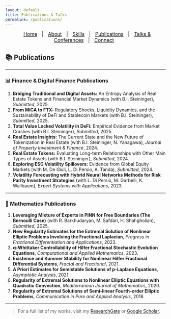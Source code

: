 ```yaml
---
layout: default
title: Publications & Talks
permalink: /publications/
---
```


<nav style="text-align:center; font-size: 1.1em; margin-bottom: 20px;">
  <a href="/" style="margin: 0 10px;">Home</a> |
  <a href="/about" style="margin: 0 10px;">About</a> |
  <a href="/skills" style="margin: 0 10px;">Skills</a> |
  <a href="/publications" style="margin: 0 10px;">Publications</a> |
  <a href="/talks" style="margin: 0 10px;">Talks & Conferences</a> |
  <a href="/contact" style="margin: 0 10px;">Connect</a>
</nav>

## 📚 Publications

---

### 📊 Finance & Digital Finance Publications
1. **Bridging Traditional and Digital Assets:** An Entropy Analysis of Real Estate Tokens and Financial Market Dynamics (with B.I. Steininger), *Submitted*, 2025.
2. **From MiCA to FTX:** Regulatory Shocks, Liquidity Dynamics, and the Sustainability of DeFi and Stablecoin Markets (with B.I. Steininger), *Submitted*, 2025.
3. **Total Value Locked Volatility in DeFi:** Empirical Evidence from Market Crashes (with B.I. Steininger), *Submitted*, 2025.
4. **Real Estate Insights:** The Current State and the New Future of Tokenization in Real Estate (with B.I. Steininger, N. Yanagawa), *Journal of Property Investment & Finance*, 2024.
5. **Real Estate Tokens:** Evaluating Long-term Relationships with Other Main Types of Assets (with B.I. Steininger), *Submitted*, 2024.
6. **Exploring ESG Volatility Spillovers:** Evidence from Global Equity Markets (with M. De Giuli, L. Di Persio, A. Tanda), *Submitted*, 2024.
7. **Volatility Forecasting with Hybrid Neural Networks Methods for Risk Parity Investment Strategies** (with L. Di Persio, M. Garbelli, K. Wallbaum), *Expert Systems with Applications*, 2023.

---

### 📐 Mathematics Publications
1. **Leveraging Mixture of Experts in PINN for Free Boundaries (The Bernoulli Case)** (with R. Barkhudaryan, M. Safdari, H. Shahgholian), *Submitted*, 2025.
2. **New Regularity Estimates for the Extremal Solution of Nonlinear Elliptic Problems Involving the Fractional Laplacian**, *Progress in Fractional Differentiation and Applications*, 2023.
3. **α-Whittaker Controllability of Hilfer Fractional Stochastic Evolution Equations**, *Computational and Applied Mathematics*, 2023.
4. **Existence and Kummer Stability for Nonlinear Hilfer Fractional Differential Systems**, *Fractal and Fractional*, 2021.
5. **A Priori Estimates for Semistable Solutions of p-Laplace Equations**, *Asymptotic Analysis*, 2021.
6. **Regularity of Extremal Solutions to Nonlinear Elliptic Equations with Quadratic Convection**, *Mediterranean Journal of Mathematics*, 2020.
7. **Regularity of Extremal Solutions of Semi-linear Fourth-order Elliptic Problems**, *Communication in Pure and Applied Analysis*, 2018.

---

> For a full list of my works, visit my [ResearchGate](https://www.researchgate.net/profile/Fatemeh-Mottaghi) or [Google Scholar](https://scholar.google.com/citations?user=ilBeG3EAAAAJ&hl=en).
